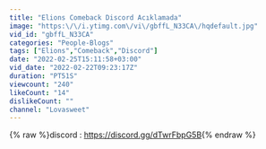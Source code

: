 ```yaml
---
title: "Elions Comeback Discord Acıklamada"
image: "https:\/\/i.ytimg.com\/vi\/gbffL_N33CA\/hqdefault.jpg"
vid_id: "gbffL_N33CA"
categories: "People-Blogs"
tags: ["Elions","Comeback","Discord"]
date: "2022-02-25T15:11:58+03:00"
vid_date: "2022-02-22T09:23:17Z"
duration: "PT51S"
viewcount: "240"
likeCount: "14"
dislikeCount: ""
channel: "Lovasweet"
---
```

{% raw %}discord : <a rel="nofollow" target="blank" href="https://discord.gg/dTwrFbpG5B">https://discord.gg/dTwrFbpG5B</a>{% endraw %}
